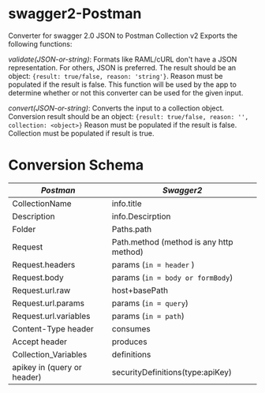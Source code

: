 # swagger2-Postman
Converter for swagger 2.0 JSON to Postman Collection v2
Exports the following functions:

*<ValidationResult> validate(JSON-or-string)*: Formats like RAML/cURL don't have a JSON representation. For others, JSON is preferred. The result should be an object: `{result: true/false, reason: 'string'}`. Reason must be populated if the result is false. This function will be used by the app to determine whether or not this converter can be used for the given input.

*<Conversion result> convert(JSON-or-string)*: Converts the input to a collection object. Conversion result should be an object: `{result: true/false, reason: '', collection: <object>}` Reason must be populated if the result is false. Collection must be populated if result is true.

# Conversion Schema
| *Postman* | *Swagger2* |
| --- | --- |
| CollectionName | info.title |
| Description | info.Descirption |
| Folder | Paths.path |
| Request | Path.method (method is any http method) |
| Request.headers | params (`in = header` ) |
| Request.body | params (`in = body or formBody`)|
| Request.url.raw | host+basePath |
| Request.url.params | params (`in = query`)|
| Request.url.variables | params (`in = path`)|
| Content-Type header | consumes |
| Accept header | produces |
| Collection_Variables | definitions |
| apikey in (query or header) | securityDefinitions(type:apiKey) |